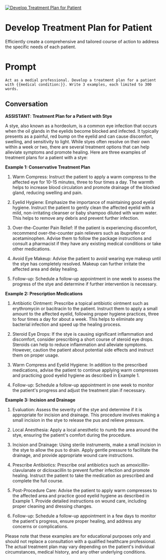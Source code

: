 
[![Develop Treatment Plan for Patient](https://flow-prompt-covers.s3.us-west-1.amazonaws.com/icon/realistic/real_3.png)]()
# Develop Treatment Plan for Patient 
Efficiently create a comprehensive and tailored course of action to address the specific needs of each patient.

# Prompt

```
Act as a medial professional. Develop a treatment plan for a patient with {{medical condition:}}. Write 3 examples, each limited to 300 words.

```

## Conversation

**ASSISTANT**: **Treatment Plan for a Patient with Stye**



A stye, also known as a hordeolum, is a common eye infection that occurs when the oil glands in the eyelids become blocked and infected. It typically presents as a painful, red bump on the eyelid and can cause discomfort, swelling, and sensitivity to light. While styes often resolve on their own within a week or two, there are several treatment options that can help alleviate symptoms and promote healing. Here are three examples of treatment plans for a patient with a stye:



**Example 1: Conservative Treatment Plan**



1. Warm Compress: Instruct the patient to apply a warm compress to the affected eye for 10-15 minutes, three to four times a day. The warmth helps to increase blood circulation and promote drainage of the blocked gland, reducing swelling and pain.



2. Eyelid Hygiene: Emphasize the importance of maintaining good eyelid hygiene. Instruct the patient to gently clean the affected eyelid with a mild, non-irritating cleanser or baby shampoo diluted with warm water. This helps to remove any debris and prevent further infection.



3. Over-the-Counter Pain Relief: If the patient is experiencing discomfort, recommend over-the-counter pain relievers such as ibuprofen or acetaminophen. Advise them to follow the package instructions and consult a pharmacist if they have any existing medical conditions or take other medications.



4. Avoid Eye Makeup: Advise the patient to avoid wearing eye makeup until the stye has completely resolved. Makeup can further irritate the affected area and delay healing.



5. Follow-up: Schedule a follow-up appointment in one week to assess the progress of the stye and determine if further intervention is necessary.



**Example 2: Prescription Medications**



1. Antibiotic Ointment: Prescribe a topical antibiotic ointment such as erythromycin or bacitracin to the patient. Instruct them to apply a small amount to the affected eyelid, following proper hygiene practices, three to four times a day for about a week. This helps to eliminate any bacterial infection and speed up the healing process.



2. Steroid Eye Drops: If the stye is causing significant inflammation and discomfort, consider prescribing a short course of steroid eye drops. Steroids can help to reduce inflammation and alleviate symptoms. However, caution the patient about potential side effects and instruct them on proper usage.



3. Warm Compress and Eyelid Hygiene: In addition to the prescribed medications, advise the patient to continue applying warm compresses and practicing good eyelid hygiene as described in Example 1.



4. Follow-up: Schedule a follow-up appointment in one week to monitor the patient's progress and adjust the treatment plan if necessary.



**Example 3: Incision and Drainage**



1. Evaluation: Assess the severity of the stye and determine if it is appropriate for incision and drainage. This procedure involves making a small incision in the stye to release the pus and relieve pressure.



2. Local Anesthesia: Apply a local anesthetic to numb the area around the stye, ensuring the patient's comfort during the procedure.



3. Incision and Drainage: Using sterile instruments, make a small incision in the stye to allow the pus to drain. Apply gentle pressure to facilitate the drainage, and provide appropriate wound care instructions.



4. Prescribe Antibiotics: Prescribe oral antibiotics such as amoxicillin-clavulanate or dicloxacillin to prevent further infection and promote healing. Instruct the patient to take the medication as prescribed and complete the full course.



5. Post-Procedure Care: Advise the patient to apply warm compresses to the affected area and practice good eyelid hygiene as described in Example 1. Provide detailed instructions on wound care, including proper cleaning and dressing changes.



6. Follow-up: Schedule a follow-up appointment in a few days to monitor the patient's progress, ensure proper healing, and address any concerns or complications.



Please note that these examples are for educational purposes only and should not replace a consultation with a qualified healthcare professional. The actual treatment plan may vary depending on the patient's individual circumstances, medical history, and any other underlying conditions.


